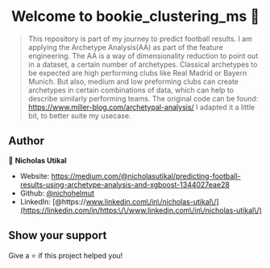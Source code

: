 <h1 align="center">Welcome to bookie_clustering_ms 👋</h1>
<p>
</p>

> This repository is part of my journey to predict football results.
> I am applying the Archetype Analysis(AA) as part of the feature engineering.
> The AA is a way of dimensionality reduction to point out in a dataset, a certain number of archetypes. 
> Classical archetypes to be expected are high performing clubs like Real Madrid or Bayern Munich. 
> But also, medium and low preforming clubs can create archetypes in certain combinations of data, which can help to describe similarly performing teams.
> The original code can be found: https://www.miller-blog.com/archetypal-analysis/
> I adapted it a little bit, to better suite my usecase.

## Author

👤 **Nicholas Utikal**

* Website: https://medium.com/@nicholasutikal/predicting-football-results-using-archetype-analysis-and-xgboost-1344027eae28
* Github: [@nichohelmut](https://github.com/nichohelmut)
* LinkedIn: [@https:\/\/www.linkedin.com\/in\/nicholas-utikal\/](https://linkedin.com/in/https:\/\/www.linkedin.com\/in\/nicholas-utikal\/)

## Show your support

Give a ⭐️ if this project helped you!
